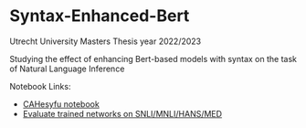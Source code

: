 # Syntax-Enhanced-Bert
Utrecht University Masters Thesis year 2022/2023

Studying the effect of enhancing Bert-based models with syntax on the task of Natural Language Inference

Notebook Links:

- <a href="https://colab.research.google.com/drive/1xPgVxDzchv7ZBsKzJ4VoAdnp23q-tkNu#scrollTo=yNak14_2ke5Y" target="_blank">CAHesyfu notebook</a>
- <a href="https://colab.research.google.com/drive/1nqADVKidmMbjSwc-pehpFHqEkIDpmg21#scrollTo=6vKDK5Xx_z_D" target="_blank">Evaluate trained networks on SNLI/MNLI/HANS/MED</a>
